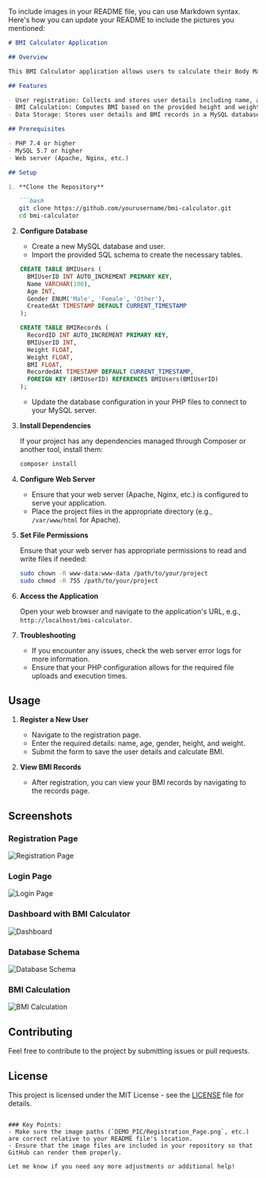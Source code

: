To include images in your README file, you can use Markdown syntax. Here's how you can update your README to include the pictures you mentioned:

```markdown
# BMI Calculator Application

## Overview

This BMI Calculator application allows users to calculate their Body Mass Index (BMI) by inputting their name, age, gender, height, and weight. The application stores user information and their BMI records in a MySQL database.

## Features

- User registration: Collects and stores user details including name, age, gender, height, and weight.
- BMI Calculation: Computes BMI based on the provided height and weight.
- Data Storage: Stores user details and BMI records in a MySQL database.

## Prerequisites

- PHP 7.4 or higher
- MySQL 5.7 or higher
- Web server (Apache, Nginx, etc.)

## Setup

1. **Clone the Repository**

   ```bash
   git clone https://github.com/yourusername/bmi-calculator.git
   cd bmi-calculator
   ```

2. **Configure Database**

   - Create a new MySQL database and user.
   - Import the provided SQL schema to create the necessary tables.

   ```sql
   CREATE TABLE BMIUsers (
     BMIUserID INT AUTO_INCREMENT PRIMARY KEY,
     Name VARCHAR(100),
     Age INT,
     Gender ENUM('Male', 'Female', 'Other'),
     CreatedAt TIMESTAMP DEFAULT CURRENT_TIMESTAMP
   );

   CREATE TABLE BMIRecords (
     RecordID INT AUTO_INCREMENT PRIMARY KEY,
     BMIUserID INT,
     Height FLOAT,
     Weight FLOAT,
     BMI FLOAT,
     RecordedAt TIMESTAMP DEFAULT CURRENT_TIMESTAMP,
     FOREIGN KEY (BMIUserID) REFERENCES BMIUsers(BMIUserID)
   );
   ```

   - Update the database configuration in your PHP files to connect to your MySQL server.

3. **Install Dependencies**

   If your project has any dependencies managed through Composer or another tool, install them:

   ```bash
   composer install
   ```

4. **Configure Web Server**

   - Ensure that your web server (Apache, Nginx, etc.) is configured to serve your application.
   - Place the project files in the appropriate directory (e.g., `/var/www/html` for Apache).

5. **Set File Permissions**

   Ensure that your web server has appropriate permissions to read and write files if needed:

   ```bash
   sudo chown -R www-data:www-data /path/to/your/project
   sudo chmod -R 755 /path/to/your/project
   ```

6. **Access the Application**

   Open your web browser and navigate to the application's URL, e.g., `http://localhost/bmi-calculator`.

7. **Troubleshooting**

   - If you encounter any issues, check the web server error logs for more information.
   - Ensure that your PHP configuration allows for the required file uploads and execution times.

## Usage

1. **Register a New User**

   - Navigate to the registration page.
   - Enter the required details: name, age, gender, height, and weight.
   - Submit the form to save the user details and calculate BMI.

2. **View BMI Records**

   - After registration, you can view your BMI records by navigating to the records page.

## Screenshots

### Registration Page

![Registration Page](DEMO_PIC/Registration_Page.png)

### Login Page

![Login Page](DEMO_PIC/Login_Page.png)

### Dashboard with BMI Calculator

![Dashboard](DEMO_PIC/DashBoard_WIth_BMI_Calcu.png)

### Database Schema

![Database Schema](DEMO_PIC/DataBase.png)

### BMI Calculation

![BMI Calculation](DEMO_PIC/BMI_APP.png)

## Contributing

Feel free to contribute to the project by submitting issues or pull requests.

## License

This project is licensed under the MIT License - see the [LICENSE](LICENSE) file for details.
```

### Key Points:
- Make sure the image paths (`DEMO_PIC/Registration_Page.png`, etc.) are correct relative to your README file's location.
- Ensure that the image files are included in your repository so that GitHub can render them properly.

Let me know if you need any more adjustments or additional help!
